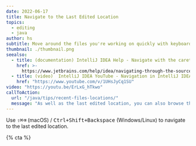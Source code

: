 ```yaml
---
date: 2022-06-17
title: Navigate to the Last Edited Location
topics:
  - editing
  - java
author: hs
subtitle: Move around the files you're working on quickly with keyboard shortcuts.
thumbnail: ./thumbnail.png
seealso:
  - title: (documentation) IntelliJ IDEA Help - Navigate with the caret
    href: >-
      https://www.jetbrains.com/help/idea/navigating-through-the-source-code.html#find_cursor_edit
  - title: (video)  IntelliJ IDEA YouTube - Navigation in IntelliJ IDEA
    href: "https://www.youtube.com/v/1UHsJyCq1SU"
video: "https://youtu.be/ErLxG_hTkwo"
callToAction:
  url: "/java/tips/recent-files-locations/"
  message: "As well as the last edited location, you can also browse through all the recent locations you've visited!"
---
```


Use <kbd>⇧⌘⌫</kbd> (macOS) / <kbd>Ctrl+Shift+Backspace</kbd> (Windows/Linux) to navigate to the last edited location.

{% cta %}
